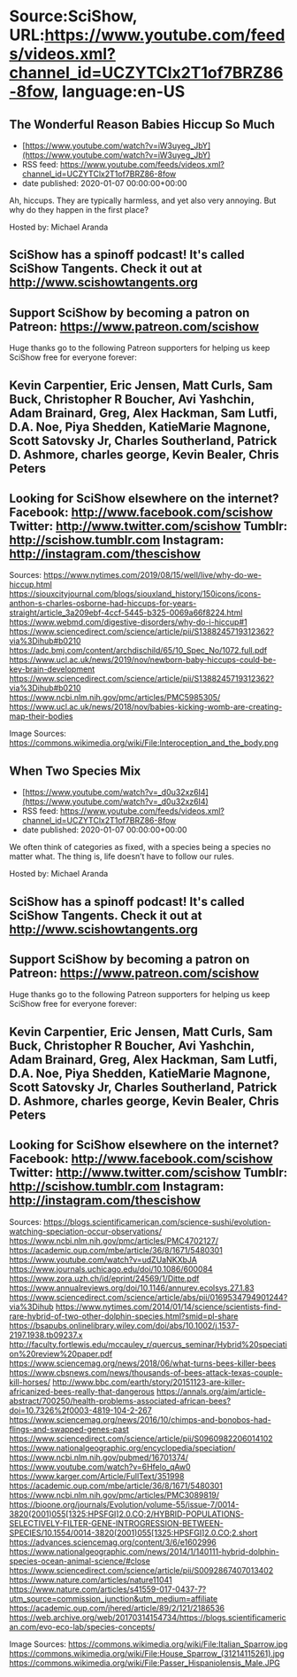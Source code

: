 # Source:SciShow, URL:https://www.youtube.com/feeds/videos.xml?channel_id=UCZYTClx2T1of7BRZ86-8fow, language:en-US

## The Wonderful Reason Babies Hiccup So Much
 - [https://www.youtube.com/watch?v=iW3uyeg_JbY](https://www.youtube.com/watch?v=iW3uyeg_JbY)
 - RSS feed: https://www.youtube.com/feeds/videos.xml?channel_id=UCZYTClx2T1of7BRZ86-8fow
 - date published: 2020-01-07 00:00:00+00:00

Ah, hiccups. They are typically harmless, and yet also very annoying. But why do they happen in the first place?

Hosted by: Michael Aranda

SciShow has a spinoff podcast! It's called SciShow Tangents. Check it out at http://www.scishowtangents.org
----------
Support SciShow by becoming a patron on Patreon: https://www.patreon.com/scishow
----------
Huge thanks go to the following Patreon supporters for helping us keep SciShow free for everyone forever:

Kevin Carpentier, Eric Jensen, Matt Curls, Sam Buck, Christopher R Boucher, Avi Yashchin, Adam Brainard, Greg, Alex Hackman, Sam Lutfi, D.A. Noe, Piya Shedden, KatieMarie Magnone, Scott Satovsky Jr, Charles Southerland, Patrick D. Ashmore, charles george, Kevin Bealer, Chris Peters
----------
Looking for SciShow elsewhere on the internet?
Facebook: http://www.facebook.com/scishow
Twitter: http://www.twitter.com/scishow
Tumblr: http://scishow.tumblr.com
Instagram: http://instagram.com/thescishow
----------
Sources:
https://www.nytimes.com/2019/08/15/well/live/why-do-we-hiccup.html
https://siouxcityjournal.com/blogs/siouxland_history/150icons/icons-anthon-s-charles-osborne-had-hiccups-for-years-straight/article_3a209ebf-4ccf-5445-b325-0069a66f8224.html
https://www.webmd.com/digestive-disorders/why-do-i-hiccup#1
https://www.sciencedirect.com/science/article/pii/S1388245719312362?via%3Dihub#b0210
https://adc.bmj.com/content/archdischild/65/10_Spec_No/1072.full.pdf
https://www.ucl.ac.uk/news/2019/nov/newborn-baby-hiccups-could-be-key-brain-development
https://www.sciencedirect.com/science/article/pii/S1388245719312362?via%3Dihub#b0210
https://www.ncbi.nlm.nih.gov/pmc/articles/PMC5985305/
https://www.ucl.ac.uk/news/2018/nov/babies-kicking-womb-are-creating-map-their-bodies

Image Sources:
https://commons.wikimedia.org/wiki/File:Interoception_and_the_body.png

## When Two Species Mix
 - [https://www.youtube.com/watch?v=_d0u32xz6I4](https://www.youtube.com/watch?v=_d0u32xz6I4)
 - RSS feed: https://www.youtube.com/feeds/videos.xml?channel_id=UCZYTClx2T1of7BRZ86-8fow
 - date published: 2020-01-07 00:00:00+00:00

We often think of categories as fixed, with a species being a species no matter what. The thing is, life doesn’t have to follow our rules.

Hosted by: Michael Aranda

SciShow has a spinoff podcast! It's called SciShow Tangents. Check it out at http://www.scishowtangents.org
----------
Support SciShow by becoming a patron on Patreon: https://www.patreon.com/scishow
----------
Huge thanks go to the following Patreon supporters for helping us keep SciShow free for everyone forever:

Kevin Carpentier, Eric Jensen, Matt Curls, Sam Buck, Christopher R Boucher, Avi Yashchin, Adam Brainard, Greg, Alex Hackman, Sam Lutfi, D.A. Noe, Piya Shedden, KatieMarie Magnone, Scott Satovsky Jr, Charles Southerland, Patrick D. Ashmore, charles george, Kevin Bealer, Chris Peters
----------
Looking for SciShow elsewhere on the internet?
Facebook: http://www.facebook.com/scishow
Twitter: http://www.twitter.com/scishow
Tumblr: http://scishow.tumblr.com
Instagram: http://instagram.com/thescishow
----------
Sources:
https://blogs.scientificamerican.com/science-sushi/evolution-watching-speciation-occur-observations/ 
https://www.ncbi.nlm.nih.gov/pmc/articles/PMC4702127/ 
https://academic.oup.com/mbe/article/36/8/1671/5480301 
https://www.youtube.com/watch?v=udZUaNKXbJA 
https://www.journals.uchicago.edu/doi/10.1086/600084 
https://www.zora.uzh.ch/id/eprint/24569/1/Ditte.pdf 
https://www.annualreviews.org/doi/10.1146/annurev.ecolsys.27.1.83 
https://www.sciencedirect.com/science/article/abs/pii/0169534794901244?via%3Dihub
https://www.nytimes.com/2014/01/14/science/scientists-find-rare-hybrid-of-two-other-dolphin-species.html?smid=pl-share  
https://bsapubs.onlinelibrary.wiley.com/doi/abs/10.1002/j.1537-2197.1938.tb09237.x  
http://faculty.fortlewis.edu/mccauley_r/quercus_seminar/Hybrid%20speciation%20review%20paper.pdf 
https://www.sciencemag.org/news/2018/06/what-turns-bees-killer-bees 
https://www.cbsnews.com/news/thousands-of-bees-attack-texas-couple-kill-horses/ 
http://www.bbc.com/earth/story/20151123-are-killer-africanized-bees-really-that-dangerous 
https://annals.org/aim/article-abstract/700250/health-problems-associated-african-bees?doi=10.7326%2f0003-4819-104-2-267 
https://www.sciencemag.org/news/2016/10/chimps-and-bonobos-had-flings-and-swapped-genes-past 
https://www.sciencedirect.com/science/article/pii/S0960982206014102 
https://www.nationalgeographic.org/encyclopedia/speciation/ 
https://www.ncbi.nlm.nih.gov/pubmed/16701374/ 
https://www.youtube.com/watch?v=6Hfelo_qAw0 
https://www.karger.com/Article/FullText/351998 
https://academic.oup.com/mbe/article/36/8/1671/5480301 
https://www.ncbi.nlm.nih.gov/pmc/articles/PMC3089819/ 
https://bioone.org/journals/Evolution/volume-55/issue-7/0014-3820(2001)055[1325:HPSFGI]2.0.CO;2/HYBRID-POPULATIONS-SELECTIVELY-FILTER-GENE-INTROGRESSION-BETWEEN-SPECIES/10.1554/0014-3820(2001)055[1325:HPSFGI]2.0.CO;2.short 
https://advances.sciencemag.org/content/3/6/e1602996 
https://www.nationalgeographic.com/news/2014/1/140111-hybrid-dolphin-species-ocean-animal-science/#close 
https://www.sciencedirect.com/science/article/pii/S0092867407013402 
https://www.nature.com/articles/nature11041 
https://www.nature.com/articles/s41559-017-0437-7?utm_source=commission_junction&utm_medium=affiliate 
https://academic.oup.com/jhered/article/89/2/121/2186536 
https://web.archive.org/web/20170314154734/https://blogs.scientificamerican.com/evo-eco-lab/species-concepts/ 


Image Sources:
https://commons.wikimedia.org/wiki/File:Italian_Sparrow.jpg
https://commons.wikimedia.org/wiki/File:House_Sparrow_(31214115261).jpg
https://commons.wikimedia.org/wiki/File:Passer_Hispaniolensis_Male.JPG

